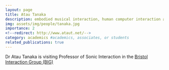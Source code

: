 ```yaml
---
layout: page
title: Atau Tanaka
description: embodied musical interaction, human computer interaction and gestural computer music performance.
img: assets/img/people/tanaka.jpg
importance: 2
<!--redirect: http://www.ataut.net/-->
category: academics #academics, associates, or students
related_publications: true
---
```


Dr Atau Tanaka is visiting Professor of Sonic Interaction in the [Bristol Interaction Group (BIG)](http://biglab.co.uk/)
